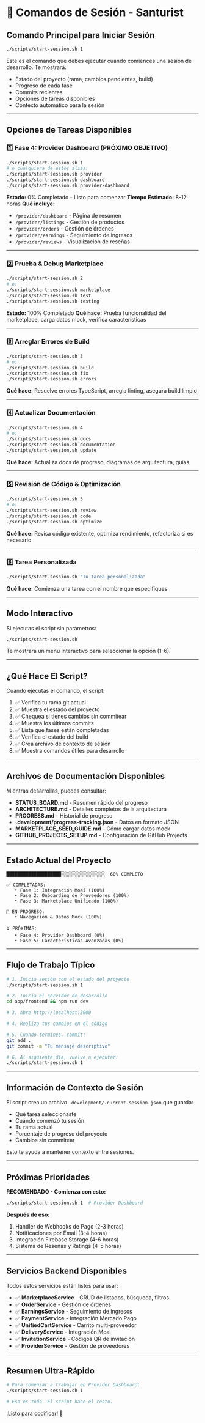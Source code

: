 # 🎯 Comandos de Sesión - Santurist

## Comando Principal para Iniciar Sesión

```bash
./scripts/start-session.sh 1
```

Este es el comando que debes ejecutar cuando comiences una sesión de desarrollo. Te mostrará:
- Estado del proyecto (rama, cambios pendientes, build)
- Progreso de cada fase
- Commits recientes
- Opciones de tareas disponibles
- Contexto automático para la sesión

---

## Opciones de Tareas Disponibles

### 1️⃣ Fase 4: Provider Dashboard (PRÓXIMO OBJETIVO)
```bash
./scripts/start-session.sh 1
# o cualquiera de estos alias:
./scripts/start-session.sh provider
./scripts/start-session.sh dashboard
./scripts/start-session.sh provider-dashboard
```

**Estado:** 0% Completado - Listo para comenzar
**Tiempo Estimado:** 8-12 horas
**Qué incluye:**
- `/provider/dashboard` - Página de resumen
- `/provider/listings` - Gestión de productos
- `/provider/orders` - Gestión de órdenes
- `/provider/earnings` - Seguimiento de ingresos
- `/provider/reviews` - Visualización de reseñas

---

### 2️⃣ Prueba & Debug Marketplace
```bash
./scripts/start-session.sh 2
# o:
./scripts/start-session.sh marketplace
./scripts/start-session.sh test
./scripts/start-session.sh testing
```

**Estado:** 100% Completado
**Qué hace:** Prueba funcionalidad del marketplace, carga datos mock, verifica características

---

### 3️⃣ Arreglar Errores de Build
```bash
./scripts/start-session.sh 3
# o:
./scripts/start-session.sh build
./scripts/start-session.sh fix
./scripts/start-session.sh errors
```

**Qué hace:** Resuelve errores TypeScript, arregla linting, asegura build limpio

---

### 4️⃣ Actualizar Documentación
```bash
./scripts/start-session.sh 4
# o:
./scripts/start-session.sh docs
./scripts/start-session.sh documentation
./scripts/start-session.sh update
```

**Qué hace:** Actualiza docs de progreso, diagramas de arquitectura, guías

---

### 5️⃣ Revisión de Código & Optimización
```bash
./scripts/start-session.sh 5
# o:
./scripts/start-session.sh review
./scripts/start-session.sh code
./scripts/start-session.sh optimize
```

**Qué hace:** Revisa código existente, optimiza rendimiento, refactoriza si es necesario

---

### 6️⃣ Tarea Personalizada
```bash
./scripts/start-session.sh "Tu tarea personalizada"
```

**Qué hace:** Comienza una tarea con el nombre que especifiques

---

## Modo Interactivo

Si ejecutas el script sin parámetros:

```bash
./scripts/start-session.sh
```

Te mostrará un menú interactivo para seleccionar la opción (1-6).

---

## ¿Qué Hace El Script?

Cuando ejecutas el comando, el script:

1. ✅ Verifica tu rama git actual
2. ✅ Muestra el estado del proyecto
3. ✅ Chequea si tienes cambios sin commitear
4. ✅ Muestra los últimos commits
5. ✅ Lista qué fases están completadas
6. ✅ Verifica el estado del build
7. ✅ Crea archivo de contexto de sesión
8. ✅ Muestra comandos útiles para desarrollo

---

## Archivos de Documentación Disponibles

Mientras desarrollas, puedes consultar:

- **STATUS_BOARD.md** - Resumen rápido del progreso
- **ARCHITECTURE.md** - Detalles completos de la arquitectura
- **PROGRESS.md** - Historial de progreso
- **.development/progress-tracking.json** - Datos en formato JSON
- **MARKETPLACE_SEED_GUIDE.md** - Cómo cargar datos mock
- **GITHUB_PROJECTS_SETUP.md** - Configuración de GitHub Projects

---

## Estado Actual del Proyecto

```
████████████████████░░░░░░░░░░░░░░░░  60% COMPLETO

✅ COMPLETADAS:
   • Fase 1: Integración Moai (100%)
   • Fase 2: Onboarding de Proveedores (100%)
   • Fase 3: Marketplace Unificado (100%)

🔄 EN PROGRESO:
   • Navegación & Datos Mock (100%)

⏳ PRÓXIMAS:
   • Fase 4: Provider Dashboard (0%)
   • Fase 5: Características Avanzadas (0%)
```

---

## Flujo de Trabajo Típico

```bash
# 1. Inicia sesión con el estado del proyecto
./scripts/start-session.sh 1

# 2. Inicia el servidor de desarrollo
cd app/frontend && npm run dev

# 3. Abre http://localhost:3000

# 4. Realiza tus cambios en el código

# 5. Cuando termines, commit:
git add .
git commit -m "Tu mensaje descriptivo"

# 6. Al siguiente día, vuelve a ejecutar:
./scripts/start-session.sh 1
```

---

## Información de Contexto de Sesión

El script crea un archivo `.development/.current-session.json` que guarda:
- Qué tarea seleccionaste
- Cuándo comenzó tu sesión
- Tu rama actual
- Porcentaje de progreso del proyecto
- Cambios sin commitear

Esto te ayuda a mantener contexto entre sesiones.

---

## Próximas Prioridades

**RECOMENDADO - Comienza con esto:**
```bash
./scripts/start-session.sh 1  # Provider Dashboard
```

**Después de eso:**
1. Handler de Webhooks de Pago (2-3 horas)
2. Notificaciones por Email (3-4 horas)
3. Integración Firebase Storage (4-6 horas)
4. Sistema de Reseñas y Ratings (4-5 horas)

---

## Servicios Backend Disponibles

Todos estos servicios están listos para usar:

- ✅ **MarketplaceService** - CRUD de listados, búsqueda, filtros
- ✅ **OrderService** - Gestión de órdenes
- ✅ **EarningsService** - Seguimiento de ingresos
- ✅ **PaymentService** - Integración Mercado Pago
- ✅ **UnifiedCartService** - Carrito multi-proveedor
- ✅ **DeliveryService** - Integración Moai
- ✅ **InvitationService** - Códigos QR de invitación
- ✅ **ProviderService** - Gestión de proveedores

---

## Resumen Ultra-Rápido

```bash
# Para comenzar a trabajar en Provider Dashboard:
./scripts/start-session.sh 1

# Eso es todo. El script hace el resto.
```

¡Listo para codificar! 🚀
